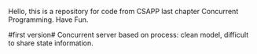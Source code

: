 Hello, this is a repository for code from CSAPP last chapter Concurrent Programming. Have Fun.

#first version#
Concurrent server based on process: clean model, difficult to share state information.
